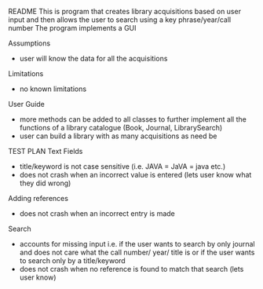 README
This is program that creates library acquisitions based on user input and then allows the user 
to search using a key phrase/year/call number
The program implements a GUI

Assumptions
- user will know the data for all the acquisitions
 

Limitations
- no known limitations

User Guide
- more methods can be added to all classes to further implement all the functions of a library catalogue (Book, Journal, LibrarySearch)
- user can build a library with as many acquisitions as need be


TEST PLAN
Text Fields
- title/keyword is not case sensitive (i.e. JAVA = JaVA = java etc.)
- does not crash when an incorrect value is entered (lets user know what they did wrong)

Adding references
- does not crash when an incorrect entry is made

Search
- accounts for missing input
	i.e. if the user wants to search by only journal and does not care what the call 
	number/ year/ title is
	or if the user wants to search only by a title/keyword
- does not crash when no reference is found to match that search (lets user know)

